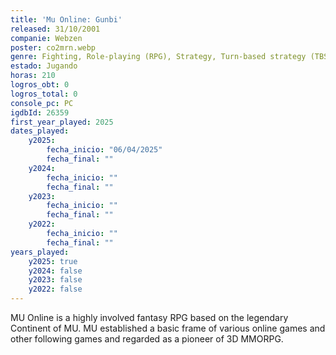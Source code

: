 ```yaml
---
title: 'Mu Online: Gunbi'
released: 31/10/2001
companie: Webzen
poster: co2mrn.webp
genre: Fighting, Role-playing (RPG), Strategy, Turn-based strategy (TBS)
estado: Jugando
horas: 210
logros_obt: 0
logros_total: 0
console_pc: PC
igdbId: 26359
first_year_played: 2025
dates_played:
    y2025:
        fecha_inicio: "06/04/2025"
        fecha_final: ""
    y2024:
        fecha_inicio: ""
        fecha_final: ""
    y2023:
        fecha_inicio: ""
        fecha_final: ""
    y2022:
        fecha_inicio: ""
        fecha_final: ""
years_played:
    y2025: true
    y2024: false
    y2023: false
    y2022: false
---
```


MU Online is a highly involved fantasy RPG based on the legendary Continent of MU.
MU established a basic frame of various online games and other following games and regarded as a pioneer of 3D MMORPG.